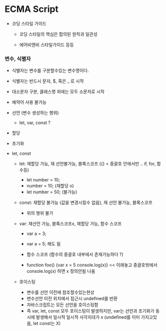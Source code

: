 # ECMA Script

- 코딩 스타일 가이드

  - 코딩 스타일의 핵심은 합의된 원칙과 일관성

  - 에어비엔비 스타일가이드 등등



### 변수, 식별자

- 식별자는 변수를 구분할수있는 변수명이다.
- 식별자는 반드시 문자, $, 혹은 _ 로 시작
- 대소문자 구분, 클래스명 외에는 모두 소문자로 시작
- 예약어 사용 불가능



- 선언 (변수 생성하는 행위)
  - let, var, const ? 
- 할당

- 초기화



- let, const

  - let: 재할당 가능, 재 선언불가능, 블록스코프 ({} < 중괄호 안에서만 .. if, for, 함수등)

    - let number = 10;
    - number = 10; (재할당 o)
    - let number = 50; (불가능)

  - const: 재할당 불가능 (값을 변경시킬수 없음), 재 선언 불가능, 블록스코프

    - 위의 행위 불가

    

  - var: 재선언 가능, 블록스코프x, 재할당 가능, 함수 스코프

    - var a = 3;
    - var a = 5; 해도 됨

    - 함수 스코프 (함수의 중괄호 내부에서 존재가능하다 ?)
    - function foo() {var x = 5 console.log(x)} << 이래놓고 중괄호밖에서 console.log(x) 하면 x 정의안됨 나옴

  - 호이스팅

    - 변수를 선언 이전에 참조할수있는현상
    - 변수선언 이전 위치에서 접근시 undefined를 반환
    - 자바스크립트는 모든 선언을 호이스팅함
    - 즉 var, let, const 모두 호이스팅이 발생하지만, var는 선언과 초기화가 동시에 발생해서 일시적 일시적 사각지대가 x (undefined를 이미 가지고있음, let const는 X)

